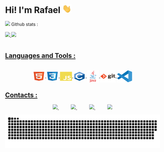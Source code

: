 <h1> Hi! I'm Rafael  <img src="https://github.com/LeonardoYz/LeonardoYz/blob/main/assets/Hi.gif" width="30"></h1>

<summary>
  <img src="https://media.giphy.com/media/cj87CxfRtrUifF3Ryk/giphy.gif" height="25">
  <span> Github stats : </span>
</summary>
<br>

<div>
  <a href="https://github.com/R4f43lA94r3c1d0">
  <img height="158em" src="https://github-readme-stats.vercel.app/api?username=R4f43lA94r3c1d0&show_icons=true&theme=midnight-purple&include_all_commits=true&count_private=true"/>
  <img height="158em" src="https://github-readme-stats.vercel.app/api/top-langs/?username=R4f43lA94r3c1d0&layout=compact&langs_count=7&theme=midnight-purple"/>
</div>
  
<br>
  
<h2>Languages and Tools :</h2>

<div align="center" <!--style="display: inline_block"--><br>
 
  <img align="center" alt="HTML" height="30" width="40" src="https://raw.githubusercontent.com/devicons/devicon/master/icons/html5/html5-original.svg">
  <img align="center" alt="CSS" height="30" width="40" src="https://raw.githubusercontent.com/devicons/devicon/master/icons/css3/css3-original.svg">
  <img align="center" alt="Js" height="30" width="40" src="https://raw.githubusercontent.com/devicons/devicon/master/icons/javascript/javascript-plain.svg">
  <img align="center" alt="C" height="30" width="40" src="https://raw.githubusercontent.com/devicons/devicon/master/icons/c/c-original.svg">
  <img align="center" alt="Java" height="40" width="40" src="https://raw.githubusercontent.com/devicons/devicon/master/icons/java/java-original-wordmark.svg">
  <img align="center" alt="Git" height="40" width="50" src="https://raw.githubusercontent.com/devicons/devicon/master/icons/git/git-original-wordmark.svg">
  <img align="center" alt="VsCode" height="40" width="50" src="https://raw.githubusercontent.com/devicons/devicon/master/icons/vscode/vscode-original.svg">
  
   
</div>
  
## Contacts : 

<div  align="center"> 

  <a href="https://github.com/R4f43lA94r3c1d0">
        <img  src="https://img.shields.io/badge/github-%23100000.svg?&style=for-the-badge&logo=github&logoColor=white&link=mailto:https://github.com/R4f43lA94r3c1d0">
  </a>
   &nbsp;&nbsp;&nbsp;&nbsp;&nbsp;&nbsp;&nbsp;&nbsp;&nbsp;
  <a href="https://www.linkedin.com/in/rafael-aparecido-44351b18a" target="_blank"><img src="https://img.shields.io/badge/-LinkedIn-%230077B5?style=for-the-badge&logo=linkedin&logoColor=white" target="_blank" rel=noopener>
  </a> 
   &nbsp;&nbsp;&nbsp;&nbsp;&nbsp;&nbsp;&nbsp;&nbsp;&nbsp;
  <a href="mailto:rafaelaparecido.oliveirasilva@gmail.com">
        <img src="https://img.shields.io/badge/gmail-D14836?&style=for-the-badge&logo=gmail&logoColor=white&link=mailto:rafaelaparecido.oliveirasilva@gmail.com">
  </a>
  &nbsp;&nbsp;&nbsp;&nbsp;&nbsp;&nbsp;&nbsp;&nbsp;&nbsp;
  <a href="https://t.me/sams3pioL" target="_blank">
    <img src="https://img.shields.io/badge/-Telegram-FFFFFF?style=for-the-badge&logo=telegram&logoColor=white"/>
  </a>
  
  ![Snake animation](https://github.com/R4f43lA94r3c1d0/R4f43lA94r3c1d0/blob/output/github-contribution-grid-snake.svg)
 
</div>

